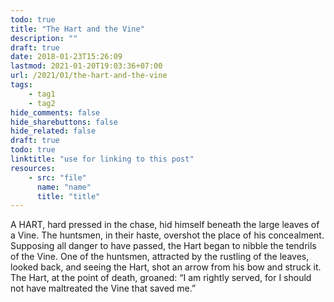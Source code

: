 ```yaml
---
todo: true
title: "The Hart and the Vine"
description: ""
draft: true
date: 2018-01-23T15:26:09
lastmod: 2021-01-20T19:03:36+07:00
url: /2021/01/the-hart-and-the-vine
tags:
    - tag1
    - tag2
hide_comments: false
hide_sharebuttons: false
hide_related: false
draft: true
todo: true
linktitle: "use for linking to this post"
resources:
    - src: "file"
      name: "name"
      title: "title"
---
```

A HART, hard pressed in the chase, hid himself beneath the large leaves of a Vine. The huntsmen, in their haste, overshot the place of his concealment. Supposing all danger to have passed, the Hart began to nibble the tendrils of the Vine. One of the huntsmen, attracted by the rustling of the leaves, looked back, and seeing the Hart, shot an arrow from his bow and struck it. The Hart, at the point of death, groaned: “I am rightly served, for I should not have maltreated the Vine that saved me.”

